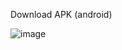 Download APK (android)

![image](https://github.com/user-attachments/assets/a28fcd2b-9c7d-4c88-ab41-79266f73fd74)




